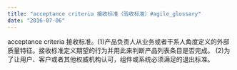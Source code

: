 ```yaml
---
title: "acceptance criteria 接收标准（验收标准）#agile_glossary"
date: "2016-07-06"
---
```


acceptance criteria 接收标准。(1)产品负责人从业务或者干系人角度定义的外部质量特征。接收标准定义期望的行为并用此来判断产品列表条目是否完成。 (2)为了让用户、客户或者其他权威机构认可，组件或系统必须满足的退出标准。
